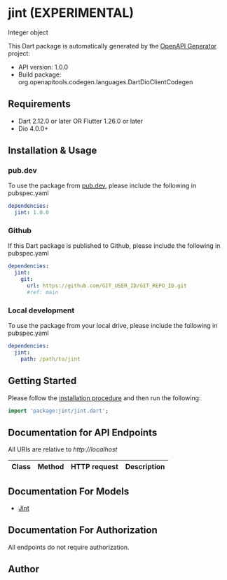 # jint (EXPERIMENTAL)
Integer object

This Dart package is automatically generated by the [OpenAPI Generator](https://openapi-generator.tech) project:

- API version: 1.0.0
- Build package: org.openapitools.codegen.languages.DartDioClientCodegen

## Requirements

* Dart 2.12.0 or later OR Flutter 1.26.0 or later
* Dio 4.0.0+

## Installation & Usage

### pub.dev
To use the package from [pub.dev](https://pub.dev), please include the following in pubspec.yaml
```yaml
dependencies:
  jint: 1.0.0
```

### Github
If this Dart package is published to Github, please include the following in pubspec.yaml
```yaml
dependencies:
  jint:
    git:
      url: https://github.com/GIT_USER_ID/GIT_REPO_ID.git
      #ref: main
```

### Local development
To use the package from your local drive, please include the following in pubspec.yaml
```yaml
dependencies:
  jint:
    path: /path/to/jint
```

## Getting Started

Please follow the [installation procedure](#installation--usage) and then run the following:

```dart
import 'package:jint/jint.dart';

```

## Documentation for API Endpoints

All URIs are relative to *http://localhost*

Class | Method | HTTP request | Description
------------ | ------------- | ------------- | -------------


## Documentation For Models

 - [JInt](doc/JInt.md)


## Documentation For Authorization

 All endpoints do not require authorization.


## Author


